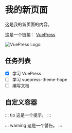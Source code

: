 # 我的新页面

这是我的新页面的内容。

这是一个链接： [VuePress](https://vuepress.vuejs.org/)

![VuePress Logo](https://vuepress.vuejs.org/hero.png)

## 任务列表

- [x] 学习 VuePress
- [ ] 学习 vuepress-theme-hope
- [ ] 编写文档

## 自定义容器

::: tip
这是一个提示。
:::

::: warning
这是一个警告。
:::